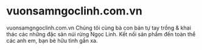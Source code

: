 # vuonsamngoclinh.com.vn
vuonsamgngoclinh.com.vn Chúng tôi cùng bà con bản tự tay trồng &amp; khai thác các những đặc sản núi rừng Ngọc Linh. Kết nối sản phẩm đến toàn thể các anh em, bạn bè hữu tình gần xa.
